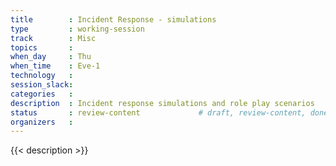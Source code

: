 ```yaml
---
title        : Incident Response - simulations
type         : working-session
track        : Misc
topics       :
when_day     : Thu
when_time    : Eve-1
technology   :
session_slack:
categories   :
description  : Incident response simulations and role play scenarios
status       : review-content             # draft, review-content, done
organizers   :
---
```


{{< description >}}
